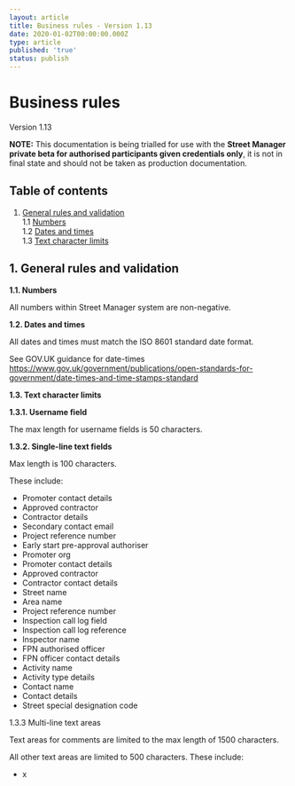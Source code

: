 ```yaml
---
layout: article
title: Business rules - Version 1.13
date: 2020-01-02T00:00:00.000Z
type: article
published: 'true'
status: publish
---
```

# Business rules
Version 1.13

**NOTE:** This documentation is being trialled for use with the **Street Manager private beta for authorised participants given credentials only**, it is not in final state and should not be taken as production documentation.


## Table of contents

1. <a href="#1--general-rules-and-validation">General rules and validation</a><br />
1.1 <a href="#1-numbers">Numbers</a><br />
1.2 <a href="#1-datetime">Dates and times</a><br />
1.3 <a href="#1-charlimits">Text character limits</a><br />


## 1.  General rules and validation

**<span id="1-numbers">1.1. Numbers</span>**

All numbers within Street Manager system are non-negative.

**<span id="1-datetime">1.2. Dates and times</span>**

All dates and times must match the ISO 8601 standard date format.

See GOV.UK guidance for date-times <https://www.gov.uk/government/publications/open-standards-for-government/date-times-and-time-stamps-standard>

**<span id="1-charlimits">1.3. Text character limits</span>**

**1.3.1. Username field**

The max length for username fields is 50 characters.

**1.3.2. Single-line text fields**

Max length is 100 characters.

These include:
* Promoter contact details
* Approved contractor
* Contractor details
* Secondary contact email
* Project reference number
* Early start pre-approval authoriser
* Promoter org
* Promoter contact details
* Approved contractor
* Contractor contact details
* Street name
* Area name
* Project reference number
* Inspection call log field
* Inspection call log reference
* Inspector name
* FPN authorised officer
* FPN officer contact details
* Activity name
* Activity type details
* Contact name
* Contact details
* Street special designation code

1.3.3 Multi-line text areas

Text areas for comments are limited to the max length of 1500 characters.

All other text areas are limited to 500 characters. These include:
* x


